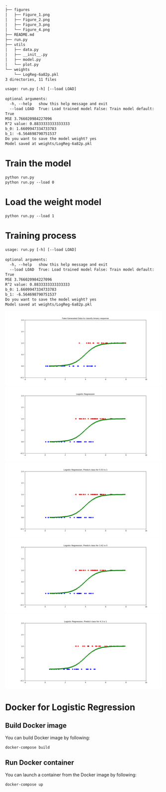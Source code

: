```
.
├── figures
│   ├── Figure_1.png
│   ├── Figure_2.png
│   ├── Figure_3.png
│   └── Figure_4.png
├── README.md
├── run.py
├── utils
│   ├── data.py
│   ├── __init__.py
│   ├── model.py
│   └── plot.py
└── weights
    └── LogReg-6a82p.pkl
3 directories, 11 files

```

```text
usage: run.py [-h] [--load LOAD]

optional arguments:
  -h, --help   show this help message and exit
  --load LOAD  True: Load trained model False: Train model default: True
MSE 3.766020984227096
R^2 value: 0.8833333333333333
b_0: 1.6609947334733783 
b_1: -6.564698790751537
Do you want to save the model weight? yes
Model saved at weights/LogReg-6a82p.pkl
```

# Train the model
```shell
python run.py
python run.py --load 0
```

# Load the weight model
```shell
python run.py --load 1
```

# Training process
```text
usage: run.py [-h] [--load LOAD]

optional arguments:
  -h, --help   show this help message and exit
  --load LOAD  True: Load trained model False: Train model default: True
MSE 3.766020984227096
R^2 value: 0.8833333333333333
b_0: 1.6609947334733783 
b_1: -6.564698790751537
Do you want to save the model weight? yes
Model saved at weights/LogReg-6a82p.pkl
```

![Figure_5.png](figures/Figure_5.png)
![Figure_1.png](figures/Figure_1.png)
![Figure_2.png](figures/Figure_2.png)
![Figure_3.png](figures/Figure_3.png)
![Figure_4.png](figures/Figure_4.png)

# Docker for Logistic Regression

## Build Docker image

You can build Docker image by following:

```shell script
docker-compose build
```

## Run Docker container

You can launch a container from the Docker image by following:

```shell script
docker-compose up
```

